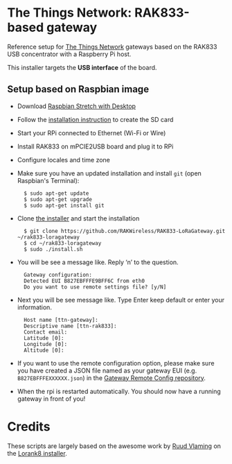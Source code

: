 # The Things Network: RAK833-based gateway

Reference setup for [The Things Network](http://thethingsnetwork.org/) gateways based on the RAK833 USB concentrator with a Raspberry Pi host.

This installer targets the **USB interface** of the board.


## Setup based on Raspbian image

- Download [Raspbian Stretch with Desktop](https://www.raspberrypi.org/downloads/raspbian/)
- Follow the [installation instruction](https://www.raspberrypi.org/documentation/installation/installing-images/README.md) to create the SD card
- Start your RPi connected to Ethernet (Wi-Fi or Wire)
- Install RAK833 on mPCIE2USB board and plug it to RPi
  
- Configure locales and time zone

- Make sure you have an updated installation and install `git` (open Raspbian's Terminal):

        $ sudo apt-get update
        $ sudo apt-get upgrade
        $ sudo apt-get install git
 
- Clone [the installer](https://github.com/RAKWireless/RAK833-LoRaGateway/) and start the installation

        $ git clone https://github.com/RAKWireless/RAK833-LoRaGateway.git ~/rak833-loragateway
        $ cd ~/rak833-loragateway
        $ sudo ./install.sh

- You will be see a message like. Reply ‘n’ to the question.

		Gateway configuration:
		Detected EUI B827EBFFFE9BFF6C from eth0
		Do you want to use remote settings file? [y/N]

- Next you will be see message like. Type Enter keep default or enter your information.

		Host name [ttn-gateway]:
		Descriptive name [ttn-rak833]:
		Contact email: 
		Latitude [0]: 
		Longitude [0]: 
		Altitude [0]: 

- If you want to use the remote configuration option, please make sure you have created a JSON file named as your gateway EUI (e.g. `B827EBFFFEXXXXXX.json`) in the [Gateway Remote Config repository](https://github.com/ttn-zh/gateway-remote-config). 
- When the rpi is restarted automatically. You should now have a running gateway in front of you!

# Credits

These scripts are largely based on the awesome work by [Ruud Vlaming](https://github.com/devlaam) on the [Lorank8 installer](https://github.com/Ideetron/Lorank).
